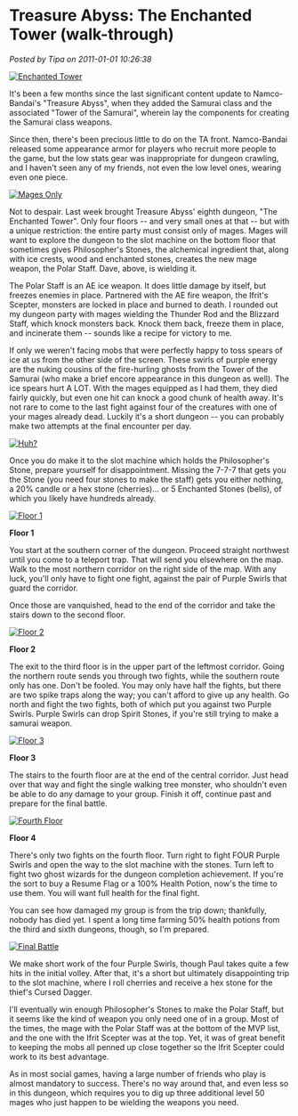 # Treasure Abyss: The Enchanted Tower (walk-through)

*Posted by Tipa on 2011-01-01 10:26:38*

[![](../uploads/2011/01/chrome-2011-01-01-08-54-41-97-480x384.jpg "Enchanted Tower")](../uploads/2011/01/chrome-2011-01-01-08-54-41-97.jpg)

It's been a few months since the last significant content update to Namco-Bandai's "Treasure Abyss", when they added the Samurai class and the associated "Tower of the Samurai", wherein lay the components for creating the Samurai class weapons.

Since then, there's been precious little to do on the TA front. Namco-Bandai released some appearance armor for players who recruit more people to the game, but the low stats gear was inappropriate for dungeon crawling, and I haven't seen any of my friends, not even the low level ones, wearing even one piece.


[![](../uploads/2011/01/chrome-2011-01-01-08-53-11-17-480x384.jpg "Mages Only")](../uploads/2011/01/chrome-2011-01-01-08-53-11-17.jpg)

Not to despair. Last week brought Treasure Abyss' eighth dungeon, "The Enchanted Tower". Only four floors -- and very small ones at that -- but with a unique restriction: the entire party must consist only of mages. Mages will want to explore the dungeon to the slot machine on the bottom floor that sometimes gives Philosopher's Stones, the alchemical ingredient that, along with ice crests, wood and enchanted stones, creates the new mage weapon, the Polar Staff. Dave, above, is wielding it.

The Polar Staff is an AE ice weapon. It does little damage by itself, but freezes enemies in place. Partnered with the AE fire weapon, the Ifrit's Scepter, monsters are locked in place and burned to death. I rounded out my dungeon party with mages wielding the Thunder Rod and the Blizzard Staff, which knock monsters back. Knock them back, freeze them in place, and incinerate them -- sounds like a recipe for victory to me.

If only we weren't facing mobs that were perfectly happy to toss spears of ice at us from the other side of the screen. These swirls of purple energy are the nuking cousins of the fire-hurling ghosts from the Tower of the Samurai (who make a brief encore appearance in this dungeon as well). The ice spears hurt A LOT. With the mages equipped as I had them, they died fairly quickly, but even one hit can knock a good chunk of health away. It's not rare to come to the last fight against four of the creatures with one of your mages already dead. Luckily it's a short dungeon -- you can probably make two attempts at the final encounter per day.

[![](../uploads/2011/01/chrome-2011-01-01-08-43-25-54-480x384.jpg "Huh?")](../uploads/2011/01/chrome-2011-01-01-08-43-25-54.jpg)

Once you do make it to the slot machine which holds the Philosopher's Stone, prepare yourself for disappointment. Missing the 7-7-7 that gets you the Stone (you need four stones to make the staff) gets you either nothing, a 20% candle or a hex stone (cherries)... or 5 Enchanted Stones (bells), of which you likely have hundreds already.

[![](../uploads/2011/01/chrome-2011-01-01-09-54-47-77-480x384.jpg "Floor 1")](../uploads/2011/01/chrome-2011-01-01-09-54-47-77.jpg)

**Floor 1**

You start at the southern corner of the dungeon. Proceed straight northwest until you come to a teleport trap. That will send you elsewhere on the map. Walk to the most northern corridor on the right side of the map. With any luck, you'll only have to fight one fight, against the pair of Purple Swirls that guard the corridor.

Once those are vanquished, head to the end of the corridor and take the stairs down to the second floor.

[![](../uploads/2011/01/chrome-2011-01-01-09-59-53-43-480x384.jpg "Floor 2")](../uploads/2011/01/chrome-2011-01-01-09-59-53-43.jpg)

**Floor 2**

The exit to the third floor is in the upper part of the leftmost corridor. Going the northern route sends you through two fights, while the southern route only has one. Don't be fooled. You may only have half the fights, but there are two spike traps along the way; you can't afford to give up any health. Go north and fight the two fights, both of which put you against two Purple Swirls. Purple Swirls can drop Spirit Stones, if you're still trying to make a samurai weapon.

[![](../uploads/2011/01/chrome-2011-01-01-10-05-50-95-480x384.jpg "Floor 3")](../uploads/2011/01/chrome-2011-01-01-10-05-50-95.jpg)

**Floor 3**

The stairs to the fourth floor are at the end of the central corridor. Just head over that way and fight the single walking tree monster, who shouldn't even be able to do any damage to your group. Finish it off, continue past and prepare for the final battle.

[![](../uploads/2011/01/chrome-2011-01-01-10-09-27-30-480x384.jpg "Fourth Floor")](../uploads/2011/01/chrome-2011-01-01-10-09-27-30.jpg)

**Floor 4**

There's only two fights on the fourth floor. Turn right to fight FOUR Purple Swirls and open the way to the slot machine with the stones. Turn left to fight two ghost wizards for the dungeon completion achievement. If you're the sort to buy a Resume Flag or a 100% Health Potion, now's the time to use them. You will want full health for the final fight.

You can see how damaged my group is from the trip down; thankfully, nobody has died yet. I spent a long time farming 50% health potions from the third and sixth dungeons, though, so I'm prepared.

[![](../uploads/2011/01/chrome-2011-01-01-10-13-57-64-480x384.jpg "Final Battle")](../uploads/2011/01/chrome-2011-01-01-10-13-57-64.jpg)

We make short work of the four Purple Swirls, though Paul takes quite a few hits in the initial volley. After that, it's a short but ultimately disappointing trip to the slot machine, where I roll cherries and receive a hex stone for the thief's Cursed Dagger.

I'll eventually win enough Philosopher's Stones to make the Polar Staff, but it seems like the kind of weapon you only need one of in a group. Most of the times, the mage with the Polar Staff was at the bottom of the MVP list, and the one with the Ifrit Scepter was at the top. Yet, it was of great benefit to keeping the mobs all penned up close together so the Ifrit Scepter could work to its best advantage.

As in most social games, having a large number of friends who play is almost mandatory to success. There's no way around that, and even less so in this dungeon, which requires you to dig up three additional level 50 mages who just happen to be wielding the weapons you need.
 
